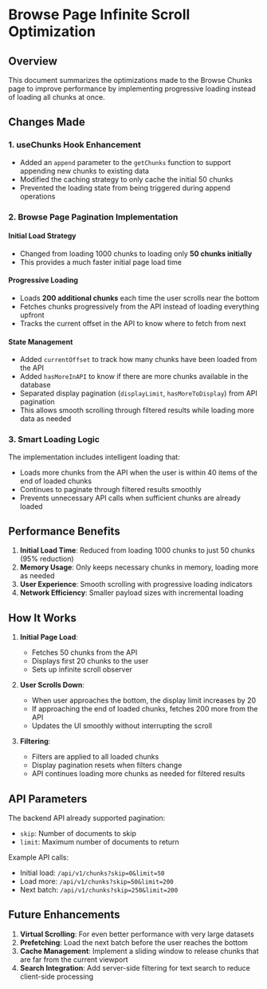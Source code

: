 # Browse Page Infinite Scroll Optimization

## Overview
This document summarizes the optimizations made to the Browse Chunks page to improve performance by implementing progressive loading instead of loading all chunks at once.

## Changes Made

### 1. **useChunks Hook Enhancement**
- Added an `append` parameter to the `getChunks` function to support appending new chunks to existing data
- Modified the caching strategy to only cache the initial 50 chunks
- Prevented the loading state from being triggered during append operations

### 2. **Browse Page Pagination Implementation**

#### Initial Load Strategy
- Changed from loading 1000 chunks to loading only **50 chunks initially**
- This provides a much faster initial page load time

#### Progressive Loading
- Loads **200 additional chunks** each time the user scrolls near the bottom
- Fetches chunks progressively from the API instead of loading everything upfront
- Tracks the current offset in the API to know where to fetch from next

#### State Management
- Added `currentOffset` to track how many chunks have been loaded from the API
- Added `hasMoreInAPI` to know if there are more chunks available in the database
- Separated display pagination (`displayLimit`, `hasMoreToDisplay`) from API pagination
- This allows smooth scrolling through filtered results while loading more data as needed

### 3. **Smart Loading Logic**
The implementation includes intelligent loading that:
- Loads more chunks from the API when the user is within 40 items of the end of loaded chunks
- Continues to paginate through filtered results smoothly
- Prevents unnecessary API calls when sufficient chunks are already loaded

## Performance Benefits

1. **Initial Load Time**: Reduced from loading 1000 chunks to just 50 chunks (95% reduction)
2. **Memory Usage**: Only keeps necessary chunks in memory, loading more as needed
3. **User Experience**: Smooth scrolling with progressive loading indicators
4. **Network Efficiency**: Smaller payload sizes with incremental loading

## How It Works

1. **Initial Page Load**:
   - Fetches 50 chunks from the API
   - Displays first 20 chunks to the user
   - Sets up infinite scroll observer

2. **User Scrolls Down**:
   - When user approaches the bottom, the display limit increases by 20
   - If approaching the end of loaded chunks, fetches 200 more from the API
   - Updates the UI smoothly without interrupting the scroll

3. **Filtering**:
   - Filters are applied to all loaded chunks
   - Display pagination resets when filters change
   - API continues loading more chunks as needed for filtered results

## API Parameters

The backend API already supported pagination:
- `skip`: Number of documents to skip
- `limit`: Maximum number of documents to return

Example API calls:
- Initial load: `/api/v1/chunks?skip=0&limit=50`
- Load more: `/api/v1/chunks?skip=50&limit=200`
- Next batch: `/api/v1/chunks?skip=250&limit=200`

## Future Enhancements

1. **Virtual Scrolling**: For even better performance with very large datasets
2. **Prefetching**: Load the next batch before the user reaches the bottom
3. **Cache Management**: Implement a sliding window to release chunks that are far from the current viewport
4. **Search Integration**: Add server-side filtering for text search to reduce client-side processing